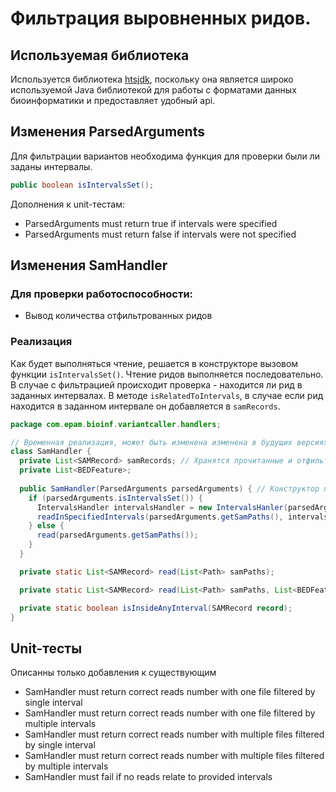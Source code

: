 # Фильтрация выровненных ридов.
## Используемая библиотека

Используется библиотека [htsjdk](https://github.com/samtools/htsjdk), поскольку она является широко используемой Java библиотекой для работы с форматами данных биоинформатики и предоставляет удобный api.

## Изменения ParsedArguments
Для фильтрации вариантов необходима функция для проверки были ли заданы интервалы.
```java
public boolean isIntervalsSet();
```
Дополнения к unit-тестам:
  * ParsedArguments must return true if intervals were specified
  * ParsedArguments must return false if intervals were not specified

## Изменения SamHandler

### Для проверки работоспособности:

* Вывод количества отфильтрованных ридов

### Реализация

Как будет выполняться чтение, решается в конструкторе вызовом функции `isIntervalsSet()`.
Чтение ридов выполняется последовательно. В случае с фильтрацией происходит проверка - находится
ли рид в заданных интервалах.
В методе `isRelatedToIntervals`, в случае если рид находится в заданном интервале он
добавляется в `samRecords`.

```java
package com.epam.bioinf.variantcaller.handlers;

// Временная реализация, может быть изменена изменена в будущих версиях
class SamHandler {
  private List<SAMRecord> samRecords; // Хранятся прочитанные и отфильтрованные риды.
  private List<BEDFeature>;
  
  public SamHandler(ParsedArguments parsedArguments) { // Конструктор принимает провалидированные parsed arguments.
    if (parsedArguments.isIntervalsSet()) {
      IntervalsHandler intervalsHandler = new IntervalsHanler(parsedArguments);
      readInSpecifiedIntervals(parsedArguments.getSamPaths(), intervalsHandler.getIntervals());
    } else {
      read(parsedArguments.getSamPaths());
    }
  }

  private static List<SAMRecord> read(List<Path> samPaths);

  private static List<SAMRecord> read(List<Path> samPaths, List<BEDFeature> intervals);

  private static boolean isInsideAnyInterval(SAMRecord record);
}
```

## Unit-тесты
Описанны только добавления к существующим

* SamHandler must return correct reads number with one file filtered by single interval
* SamHandler must return correct reads number with one file filtered by multiple intervals
* SamHandler must return correct reads number with multiple files filtered by single interval
* SamHandler must return correct reads number with multiple files filtered by multiple intervals
* SamHandler must fail if no reads relate to provided intervals
